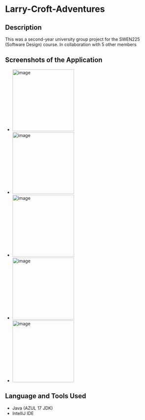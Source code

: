 # Larry-Croft-Adventures

## Description 

This was a second-year university group project for the SWEN225 (Software Design) course. In collaboration with 5 other members

## Screenshots of the Application 

- <img width="200" alt="image" src="https://github.com/neerajpatel1234/Cluedo-Group-Project/assets/114114241/4eba3e8f-ad6a-40a0-aadc-97bbdde01e96">
- <img width="200" alt="image" src="https://github.com/neerajpatel1234/Cluedo-Group-Project/assets/114114241/4eba3e8f-ad6a-40a0-aadc-97bbdde01e96">
- <img width="200" alt="image" src="https://github.com/neerajpatel1234/Cluedo-Group-Project/assets/114114241/4eba3e8f-ad6a-40a0-aadc-97bbdde01e96">
- <img width="200" alt="image" src="https://github.com/neerajpatel1234/Cluedo-Group-Project/assets/114114241/4eba3e8f-ad6a-40a0-aadc-97bbdde01e96">
- <img width="200" alt="image" src="https://github.com/neerajpatel1234/Cluedo-Group-Project/assets/114114241/4eba3e8f-ad6a-40a0-aadc-97bbdde01e96">


## Language and Tools Used 

- Java (AZUL 17 JDK)
- IntelliJ IDE
